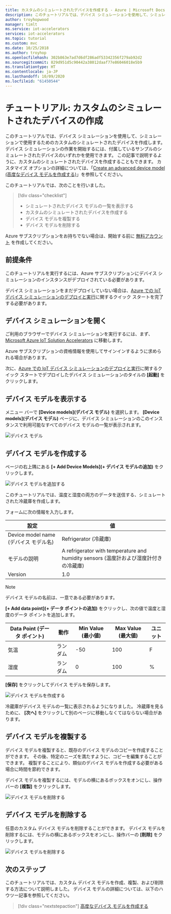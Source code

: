 ```yaml
---
title: カスタムのシミュレートされたデバイスを作成する - Azure | Microsoft Docs
description: このチュートリアルでは、デバイス シミュレーションを使用して、シミュレーションで使用するためのカスタムのシミュレートされたデバイスを作成します。
author: troyhopwood
manager: timlt
ms.service: iot-accelerators
services: iot-accelerators
ms.topic: tutorial
ms.custom: mvc
ms.date: 10/25/2018
ms.author: troyhop
ms.openlocfilehash: 302b863e7ad7d6df286adf53342356f279ab92d2
ms.sourcegitcommit: 829d951d5c90442a38012daaf77e86046018e5b9
ms.translationtype: HT
ms.contentlocale: ja-JP
ms.lasthandoff: 10/09/2020
ms.locfileid: "61450544"
---
```

# <a name="tutorial-create-a-custom-simulated-device"></a>チュートリアル: カスタムのシミュレートされたデバイスの作成

このチュートリアルでは、デバイス シミュレーションを使用して、シミュレーションで使用するためのカスタムのシミュレートされたデバイスを作成します。 デバイス シミュレーションの作業を開始するには、付属しているサンプルのシミュレートされたデバイスのいずれかを使用できます。 この記事で説明するように、カスタムのシミュレートされたデバイスを作成することもできます。 カスタマイズ オプションの詳細については、「[Create an advanced device model (高度なデバイス モデルを作成する)](iot-accelerators-device-simulation-advanced-device.md)」を参照してください。

このチュートリアルでは、次のことを行いました。

>[!div class="checklist"]
> * シミュレートされたデバイス モデルの一覧を表示する
> * カスタムのシミュレートされたデバイスを作成する
> * デバイス モデルを複製する
> * デバイス モデルを削除する

Azure サブスクリプションをお持ちでない場合は、開始する前に [無料アカウント](https://azure.microsoft.com/free/?WT.mc_id=A261C142F) を作成してください。

## <a name="prerequisites"></a>前提条件

このチュートリアルを実行するには、Azure サブスクリプションにデバイス シミュレーションのインスタンスがデプロイされている必要があります。

デバイス シミュレーションをまだデプロイしていない場合は、[Azure での IoT デバイス シミュレーションのデプロイと実行](quickstart-device-simulation-deploy.md)に関するクイック スタートを完了する必要があります。

## <a name="open-device-simulation"></a>デバイス シミュレーションを開く

ご利用のブラウザーでデバイス シミュレーションを実行するには、まず、[Microsoft Azure IoT Solution Accelerators](https://www.azureiotsolutions.com) に移動します。

Azure サブスクリプションの資格情報を使用してサインインするように求められる場合があります。

次に、[Azure での IoT デバイス シミュレーションのデプロイと実行](quickstart-device-simulation-deploy.md)に関するクイック スタートでデプロイしたデバイス シミュレーションのタイルの **[起動]** をクリックします。

## <a name="view-your-device-models"></a>デバイス モデルを表示する

メニュー バーで **[Device models]\(デバイス モデル\)** を選択します。 **[Device models]\(デバイス モデル\)** ページに、デバイス シミュレーションのこのインスタンスで利用可能なすべてのデバイス モデルの一覧が表示されます。

![デバイス モデル](media/iot-accelerators-device-simulation-create-custom-device/devicemodelnav.png)

## <a name="create-a-device-model"></a>デバイス モデルを作成する

ページの右上隅にある **[+ Add Device Models]\(+ デバイス モデルの追加\)** をクリックします。

![デバイス モデルを追加する](media/iot-accelerators-device-simulation-create-custom-device/devicemodels.png)

このチュートリアルでは、温度と湿度の両方のデータを送信する、シミュレートされた冷蔵庫を作成します。

フォームに次の情報を入力します。

| 設定             | 値                                                |
| ------------------- | ---------------------------------------------------- |
| Device model name (デバイス モデル名)   | Refrigerator (冷蔵庫)                                         |
| モデルの説明   | A refrigerator with temperature and humidity sensors (温度計および湿度計付きの冷蔵庫) |
| Version             | 1.0                                                  |

> [!NOTE]
> デバイス モデルの名前は、一意である必要があります。

**[+ Add data point]\(+ データ ポイントの追加\)** をクリックし、次の値で温度と湿度のデータ ポイントを追加します。

| Data Point (データ ポイント)          | 動作        | Min Value (最小値) | Max Value (最大値) | ユニット |
| ------------------- | --------------- | --------- | --------- | ---- |
| 気温         | ランダム          | -50       | 100       | F    |
| 湿度            | ランダム          | 0         | 100       | %    |

**[保存]** をクリックしてデバイス モデルを保存します。

![デバイス モデルを作成する](media/iot-accelerators-device-simulation-create-custom-device/adddevicemodel.png)

冷蔵庫がデバイス モデルの一覧に表示されるようになりました。 冷蔵庫を見るために、 **[次へ]** をクリックして別のページに移動しなくてはならない場合があります。

## <a name="clone-a-device-model"></a>デバイス モデルを複製する

デバイス モデルを複製すると、既存のデバイス モデルのコピーを作成することができます。 その後、特定のニーズを満たすように、コピーを編集することができます。 複製することにより、類似のデバイス モデルを作成する必要がある場合に時間を節約できます。

デバイス モデルを複製するには、モデルの横にあるボックスをオンにし、操作バーの **[複製]** をクリックします。

![デバイス モデルを削除する](media/iot-accelerators-device-simulation-create-custom-device/clonedevice.png)

## <a name="delete-a-device-model"></a>デバイス モデルを削除する

任意のカスタム デバイス モデルを削除することができます。 デバイス モデルを削除するには、モデルの横にあるボックスをオンにし、操作バーの **[削除]** をクリックします。

![デバイス モデルを削除する](media/iot-accelerators-device-simulation-create-custom-device/deletedevice.png)

## <a name="next-steps"></a>次のステップ

このチュートリアルでは、カスタム デバイス モデルを作成、複製、および削除する方法について説明しました。 デバイス モデルの詳細については、以下のハウツー記事を参照してください。

> [!div class="nextstepaction"]
> [高度なデバイス モデルを作成する](iot-accelerators-device-simulation-advanced-device.md)